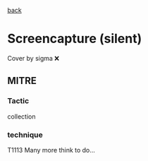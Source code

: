 [back](../index.md)
# Screencapture (silent)
Cover by sigma :x: 
## MITRE
### Tactic
collection
### technique
T1113
Many more think to do...